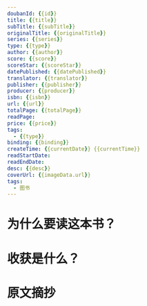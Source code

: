 ```yaml
---
doubanId: {{id}}
title: {{title}}
subTitle: {{subTitle}}
originalTitle: {{originalTitle}}
series: {{series}}
type: {{type}}
author: {{author}}
score: {{score}}
scoreStar: {{scoreStar}}
datePublished: {{datePublished}}
translator: {{translator}}
publisher: {{publisher}}
producer: {{producer}}
isbn: {{isbn}}
url: {{url}}
totalPage: {{totalPage}}
readPage: 
price: {{price}}
tags:  
  - {{type}}
binding: {{binding}}
createTime: {{currentDate}} {{currentTime}}
readStartDate:
readEndDate:
desc: {{desc}}
coverUrl: {{imageData.url}}
tags:  
  - 图书
---
```


# 为什么要读这本书？

# 收获是什么？

# 原文摘抄

